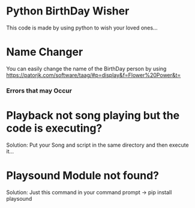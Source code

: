 # Python BirthDay Wisher
   This code is made by using python to wish your loved ones... 

# Name Changer
  You can easily change the name of the BirthDay person by using https://patorjk.com/software/taag/#p=display&f=Flower%20Power&t= 

### Errors that may Occur

# Playback not song playing but the code is executing?
Solution: Put your Song and script in the same directory and then execute it...

# Playsound Module not found?
Solution: Just this command in your command prompt -> <mono> pip install playsound </mono>
